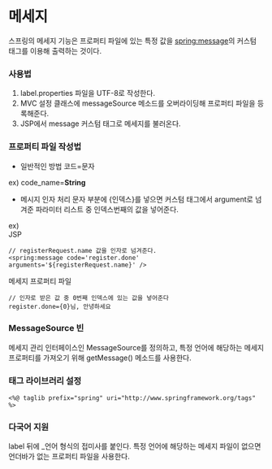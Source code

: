 # 메세지      
스프링의 메세지 기능은 프로퍼티 파일에 있는 특정 값을 <spring:message>의 커스텀 태그를 이용해 출력하는 것이다.    
      
### 사용법
1. label.properties 파일을 UTF-8로 작성한다.      
1. MVC 설정 클래스에 messageSource 메소드를 오버라이딩해 프로퍼티 파일을 등록해준다.     
1. JSP에서 message 커스텀 태그로 메세지를 불러온다.   

      
### 프로퍼티 파일 작성법     
- 일반적인 방법
코드=문자     

ex) code_name=<b>String</b>       
- 메시지 인자 처리
문자 부분에 {인덱스}를 넣으면 커스텀 태그에서 argument로 넘겨준 파라미터 리스트 중 인덱스번째의 값을 넣어준다.    

ex)     
JSP
```
// registerRequest.name 값을 인자로 넘겨준다.
<spring:message code='register.done' arguments='${registerRequest.name}' />
```

  메세지 프로퍼티 파일

```
// 인자로 받은 값 중 0번째 인덱스에 있는 값을 넣어준다
register.done={0}님, 안녕하세요
```
        
### MessageSource 빈     
메세지 관리 인터페이스인 MessageSource를 정의하고, 특정 언어에 해당하는 메세지 프로퍼티를 가져오기 위해 getMessage() 메소드를 사용한다.


### 태그 라이브러리 설정    
```
<%@ taglib prefix="spring" uri="http://www.springframework.org/tags" %>
```

### 다국어 지원      
label 뒤에 _언어 형식의 접미사를 붙인다. 특정 언어에 해당하는 메세지 파일이 없으면 언더바가 없는 프로퍼티 파일을 사용한다.
